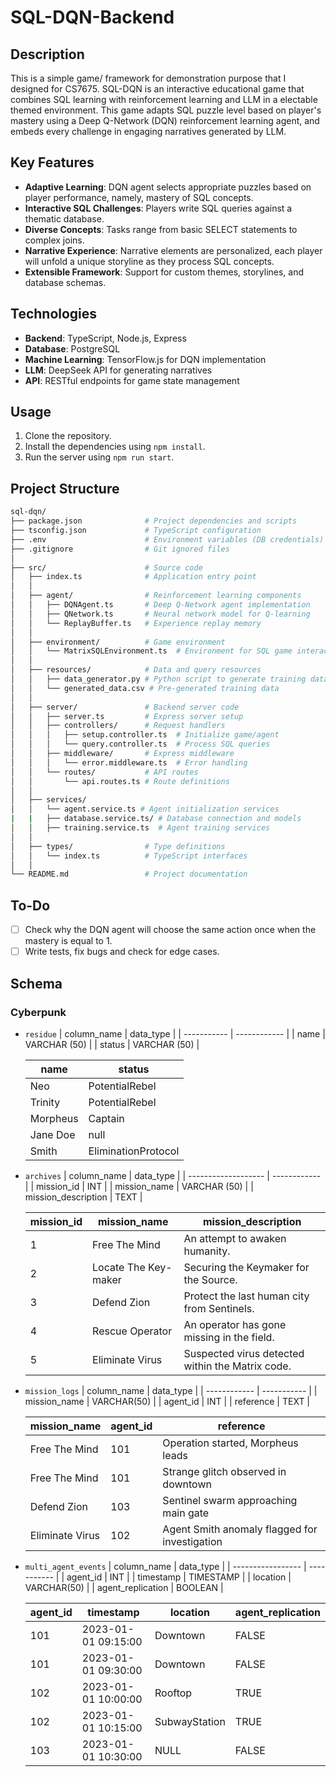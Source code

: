 # SQL-DQN-Backend

## Description

This is a simple game/ framework for demonstration purpose that I designed for CS7675. SQL-DQN is an interactive educational game that combines SQL learning with reinforcement learning and LLM in a electable themed environment.
This game adapts SQL puzzle level based on player's mastery using a Deep Q-Network (DQN) reinforcement learning agent, and embeds every challenge in engaging narratives generated by LLM.

## Key Features
- **Adaptive Learning**: DQN agent selects appropriate puzzles based on player performance, namely, mastery of SQL concepts.
- **Interactive SQL Challenges**: Players write SQL queries against a thematic database.
- **Diverse Concepts**: Tasks range from basic SELECT statements to complex joins.
- **Narrative Experience**: Narrative elements are personalized, each player will unfold a unique storyline as they process SQL concepts.
- **Extensible Framework**: Support for custom themes, storylines, and database schemas.

## Technologies
- **Backend**: TypeScript, Node.js, Express
- **Database**: PostgreSQL
- **Machine Learning**: TensorFlow.js for DQN implementation
- **LLM**: DeepSeek API for generating narratives
- **API**: RESTful endpoints for game state management

## Usage
1. Clone the repository.
2. Install the dependencies using `npm install`.
3. Run the server using `npm run start`.

## Project Structure
```bash
sql-dqn/
├── package.json              # Project dependencies and scripts
├── tsconfig.json             # TypeScript configuration
├── .env                      # Environment variables (DB credentials)
├── .gitignore                # Git ignored files
│
├── src/                      # Source code
│   ├── index.ts              # Application entry point
│   │
│   ├── agent/                # Reinforcement learning components
│   │   ├── DQNAgent.ts       # Deep Q-Network agent implementation
│   │   ├── QNetwork.ts       # Neural network model for Q-learning
│   │   └── ReplayBuffer.ts   # Experience replay memory
│   │
│   ├── environment/          # Game environment
│   │   └── MatrixSQLEnvironment.ts  # Environment for SQL game interactions
│   │
│   ├── resources/            # Data and query resources
│   │   ├── data_generator.py # Python script to generate training data
│   │   └── generated_data.csv # Pre-generated training data
│   │
│   ├── server/               # Backend server code
│   │   ├── server.ts         # Express server setup
│   │   ├── controllers/      # Request handlers
│   │   │   ├── setup.controller.ts  # Initialize game/agent
│   │   │   └── query.controller.ts  # Process SQL queries
│   │   ├── middleware/       # Express middleware
│   │   │   └── error.middleware.ts  # Error handling
│   │   └── routes/           # API routes
│   │       └── api.routes.ts # Route definitions
│   │
│   ├── services/
│   │   └── agent.service.ts # Agent initialization services
|   |   ├── database.service.ts/ # Database connection and models
│   │   ├── training.service.ts  # Agent training services
│   │
│   ├── types/                # Type definitions
│   │   └── index.ts          # TypeScript interfaces
│   │
└── README.md                 # Project documentation
```

## To-Do
- [ ] Check why the DQN agent will choose the same action once when the mastery is equal to 1.
- [ ] Write tests, fix bugs and check for edge cases.

## Schema
### Cyberpunk
- `residue`
    | column_name | data_type    |
    | ----------- | ------------ |
    | name        | VARCHAR (50) |
    | status      | VARCHAR (50) |

    | name     | status              |
    | -------- | ------------------- |
    | Neo      | PotentialRebel      |
    | Trinity  | PotentialRebel      |
    | Morpheus | Captain             |
    | Jane Doe | null                |
    | Smith    | EliminationProtocol |
    
- `archives`
    | column_name         | data_type    |
    | ------------------- | ------------ |
    | mission_id          | INT          |
    | mission_name        | VARCHAR (50) |
    | mission_description | TEXT         |

    | mission_id | mission_name         | mission_description                              |
    | ---------- | -------------------- | ------------------------------------------------ |
    | 1          | Free The Mind        | An attempt to awaken humanity.                   |
    | 2          | Locate The Key-maker | Securing the Keymaker for the Source.            |
    | 3          | Defend Zion          | Protect the last human city from Sentinels.      |
    | 4          | Rescue Operator      | An operator has gone missing in the field.       |
    | 5          | Eliminate Virus      | Suspected virus detected within the Matrix code. |

- `mission_logs`
    | column_name  | data_type   |
    | ------------ | ----------- |
    | mission_name | VARCHAR(50) |
    | agent_id     | INT         |
    | reference    | TEXT        |

    | mission_name    | agent_id | reference                                     |
    | --------------- | -------- | --------------------------------------------- |
    | Free The Mind   | 101      | Operation started, Morpheus leads             |
    | Free The Mind   | 101      | Strange glitch observed in downtown           |
    | Defend Zion     | 103      | Sentinel swarm approaching main gate          |
    | Eliminate Virus | 102      | Agent Smith anomaly flagged for investigation |
    
- `multi_agent_events`
    | column_name       | data_type   |
    | ----------------- | ----------- |
    | agent_id          | INT         |
    | timestamp         | TIMESTAMP   |
    | location          | VARCHAR(50) |
    | agent_replication | BOOLEAN     |
    
    | agent_id | timestamp           | location      | agent_replication |
    | -------- | -------- | ------------------- | --------------- |
    | 101      | 2023-01-01 09:15:00 | Downtown      | FALSE             |
    | 101      | 2023-01-01 09:30:00 | Downtown      | FALSE             |
    | 102      | 2023-01-01 10:00:00 | Rooftop       | TRUE              |
    | 102      | 2023-01-01 10:15:00 | SubwayStation | TRUE              |
    | 103      | 2023-01-01 10:30:00 | NULL          | FALSE             |
